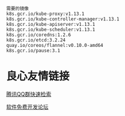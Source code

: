 	需要的镜像
	k8s.gcr.io/kube-proxy:v1.13.1
	k8s.gcr.io/kube-controller-manager:v1.13.1
	k8s.gcr.io/kube-apiserver:v1.13.1
	k8s.gcr.io/kube-scheduler:v1.13.1
	k8s.gcr.io/coredns:1.2.6
	k8s.gcr.io/etcd:3.2.24
	quay.io/coreos/flannel:v0.10.0-amd64
	k8s.gcr.io/pause:3.1



 # 良心友情链接

[腾讯QQ群快速检索](http://u.720life.cn/s/8cf73f7c)

[软件免费开发论坛](http://u.720life.cn/s/bbb01dc0)